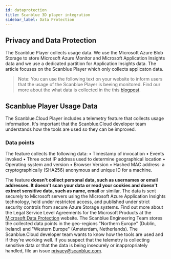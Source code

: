 ```yaml
---
id: dataprotection
title: Scanblue 3D player integration
sidebar_label: Data Protection
---
```


## Privacy and Data Protection

The Scanblue Player collects usage data. We use the Microsoft Azure Blob Storage to store Microsoft Azure Monitor and Microsoft Application Insights data and we use a dedicated partition for Application Insights data. The article focuses on the Scanblue Player which only collects applicaton data. 

>Note: You can use the following text on your website to inform users that the usage of the Scanblue Player is beeing monitored. 
Find our more about the what data is collected in the this [blogpost]().

## Scanblue Player Usage Data

The Scanblue.Cloud Player includes a telemetry feature that collects usage information. It's important that the Scanblue.Cloud developer team understands how the tools are used so they can be improved.

### Data points

The feature collects the following data:
•	Timestamp of invocation
•	Events invoked
•	Three octet IP address used to determine geographical location
•	Operating system and version
•	Browser Version
•	Hashed MAC address: a cryptographically (SHA256) anonymous and unique ID for a machine.

The feature **doesn't collect personal data, such as usernames or email addresses. It doesn't scan your data or read your cookies and doesn't extract sensitive data, such as name, email** or similar. The data is sent securely to Microsoft servers using the Microsoft Azure Application Insights technology, held under restricted access, and published under strict security controls from secure Azure Storage systems. Find out more about the Legal Service Level Agreements for the Microsoft Products at the [Microsoft Data Protection](https://servicetrust.microsoft.com/ViewPage/GDPRGetStarted) website. The Scanblue Engineering Team stores the collected data points in the geo-regions "Northern Europe" (Dublin, Ireland) and "Western Europe" (Amsterdam, Netherlands).
The Scanblue.Cloud developer team wants to know how the tools are used and if they're working well. If you suspect that the telemetry is collecting sensitive data or that the data is being insecurely or inappropriately handled, file an issue [privacy@scanblue.com](mailto:privacy@scanblue.com).
